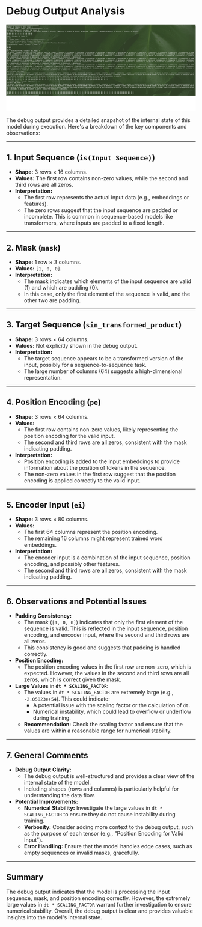 # Debug Output Analysis

![Screen shot of debug information of progress so far](https://github.com/KHAAdotPK/Transformer-Encoder-Decoder/blob/main/Documents/out-put-so-far.png)

The debug output provides a detailed snapshot of the internal state of this model during execution. Here's a breakdown of the key components and observations:

---

## **1. Input Sequence (`is(Input Sequence)`)**
   - **Shape:** 3 rows × 16 columns.
   - **Values:** The first row contains non-zero values, while the second and third rows are all zeros.
   - **Interpretation:**
     - The first row represents the actual input data (e.g., embeddings or features).
     - The zero rows suggest that the input sequence are padded or incomplete. This is common in sequence-based models like transformers, where inputs are padded to a fixed length.

---

## **2. Mask (`mask`)**
   - **Shape:** 1 row × 3 columns.
   - **Values:** `[1, 0, 0]`.
   - **Interpretation:**
     - The mask indicates which elements of the input sequence are valid (1) and which are padding (0).
     - In this case, only the first element of the sequence is valid, and the other two are padding.

---
## **3. Target Sequence (`sin_transformed_product`)**
   - **Shape:** 3 rows × 64 columns.
   - **Values:** Not explicitly shown in the debug output.
   - **Interpretation:**
     - The target sequence appears to be a transformed version of the input, possibly for a sequence-to-sequence task.
     - The large number of columns (64) suggests a high-dimensional representation.

---

## **4. Position Encoding (`pe`)**
   - **Shape:** 3 rows × 64 columns.
   - **Values:**
     - The first row contains non-zero values, likely representing the position encoding for the valid input.
     - The second and third rows are all zeros, consistent with the mask indicating padding.
   - **Interpretation:**
     - Position encoding is added to the input embeddings to provide information about the position of tokens in the sequence.
     - The non-zero values in the first row suggest that the position encoding is applied correctly to the valid input.

---

## **5. Encoder Input (`ei`)**
   - **Shape:** 3 rows × 80 columns.
   - **Values:**
     - The first 64 columns represent the position encoding.
     - The remaining 16 columns might represent trained word embeddings.
   - **Interpretation:**
     - The encoder input is a combination of the input sequence, position encoding, and possibly other features.
     - The second and third rows are all zeros, consistent with the mask indicating padding.

---

## **6. Observations and Potential Issues**
   - **Padding Consistency:**
     - The mask (`[1, 0, 0]`) indicates that only the first element of the sequence is valid. This is reflected in the input sequence, position encoding, and encoder input, where the second and third rows are all zeros.
     - This consistency is good and suggests that padding is handled correctly.
   - **Position Encoding:**
     - The position encoding values in the first row are non-zero, which is expected. However, the values in the second and third rows are all zeros, which is correct given the mask.
   - **Large Values in `dt * SCALING_FACTOR`:**
     - The values in `dt * SCALING_FACTOR` are extremely large (e.g., `-2.05823e+54`). This could indicate:
       - A potential issue with the scaling factor or the calculation of `dt`.
       - Numerical instability, which could lead to overflow or underflow during training.
     - **Recommendation:** Check the scaling factor and ensure that the values are within a reasonable range for numerical stability.

---

## **7. General Comments**
   - **Debug Output Clarity:**
     - The debug output is well-structured and provides a clear view of the internal state of the model.
     - Including shapes (rows and columns) is particularly helpful for understanding the data flow.
   - **Potential Improvements:**
     - **Numerical Stability:** Investigate the large values in `dt * SCALING_FACTOR` to ensure they do not cause instability during training.
     - **Verbosity:** Consider adding more context to the debug output, such as the purpose of each tensor (e.g., "Position Encoding for Valid Input").
     - **Error Handling:** Ensure that the model handles edge cases, such as empty sequences or invalid masks, gracefully.

---

## **Summary**
The debug output indicates that the model is processing the input sequence, mask, and position encoding correctly. However, the extremely large values in `dt * SCALING_FACTOR` warrant further investigation to ensure numerical stability. Overall, the debug output is clear and provides valuable insights into the model's internal state.